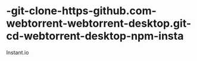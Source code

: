 # -git-clone-https-github.com-webtorrent-webtorrent-desktop.git-cd-webtorrent-desktop-npm-insta
Instant.io
